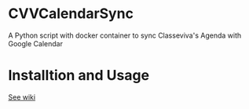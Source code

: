 # CVVCalendarSync
A Python script with docker container to sync Classeviva's Agenda with Google Calendar

# Installtion and Usage
[See wiki](https://github.com/LucaCraft89/CVVCalendarSync/wiki/Installation)
